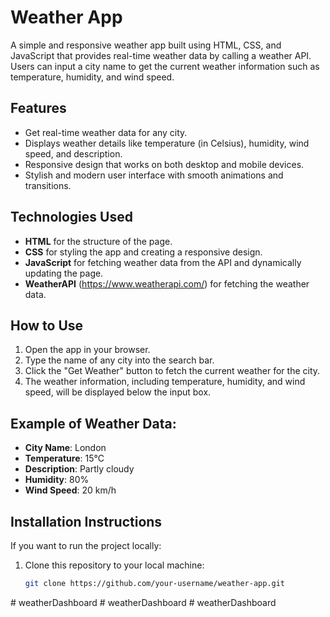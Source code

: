 # Weather App

A simple and responsive weather app built using HTML, CSS, and JavaScript that provides real-time weather data by calling a weather API. Users can input a city name to get the current weather information such as temperature, humidity, and wind speed.

## Features

- Get real-time weather data for any city.
- Displays weather details like temperature (in Celsius), humidity, wind speed, and description.
- Responsive design that works on both desktop and mobile devices.
- Stylish and modern user interface with smooth animations and transitions.

## Technologies Used

- **HTML** for the structure of the page.
- **CSS** for styling the app and creating a responsive design.
- **JavaScript** for fetching weather data from the API and dynamically updating the page.
- **WeatherAPI** (https://www.weatherapi.com/) for fetching the weather data.

## How to Use

1. Open the app in your browser.
2. Type the name of any city into the search bar.
3. Click the "Get Weather" button to fetch the current weather for the city.
4. The weather information, including temperature, humidity, and wind speed, will be displayed below the input box.

## Example of Weather Data:

- **City Name**: London
- **Temperature**: 15°C
- **Description**: Partly cloudy
- **Humidity**: 80%
- **Wind Speed**: 20 km/h

## Installation Instructions

If you want to run the project locally:

1. Clone this repository to your local machine:
   ```bash
   git clone https://github.com/your-username/weather-app.git
#   w e a t h e r D a s h b o a r d  
 #   w e a t h e r D a s h b o a r d  
 #   w e a t h e r D a s h b o a r d  
 